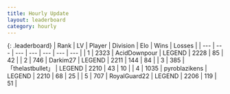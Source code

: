```yaml
---
title: Hourly Update
layout: leaderboard
category: hourly
---
```


{: .leaderboard}
| Rank | LV | Player | Division | Elo | Wins | Losses |
| --- | --- | --- | --- | --- | --- | --- |
| <span data-change="0">1</span> | 2323 | <span title="ID: 304661">AcidDownpour</span> | LEGEND | <span data-change="0">2228</span> | <span data-change="0">85</span> | <span data-change="0">42</span> |
| <span data-change="2">2</span> | 746 | <span title="ID: 694036">Darkim27</span> | LEGEND | <span data-change="4">2211</span> | <span data-change="1">144</span> | <span data-change="0">84</span> |
| <span data-change="-1">3</span> | 385 | <span title="ID: 641994">「thelastbullet」</span> | LEGEND | <span data-change="0">2210</span> | <span data-change="0">43</span> | <span data-change="0">10</span> |
| <span data-change="-1">4</span> | 1035 | <span title="ID: 143220">pyroblazikens</span> | LEGEND | <span data-change="0">2210</span> | <span data-change="0">68</span> | <span data-change="0">25</span> |
| <span data-change="0">5</span> | 707 | <span title="ID: 210952">RoyalGuard22</span> | LEGEND | <span data-change="0">2206</span> | <span data-change="0">119</span> | <span data-change="0">51</span> |